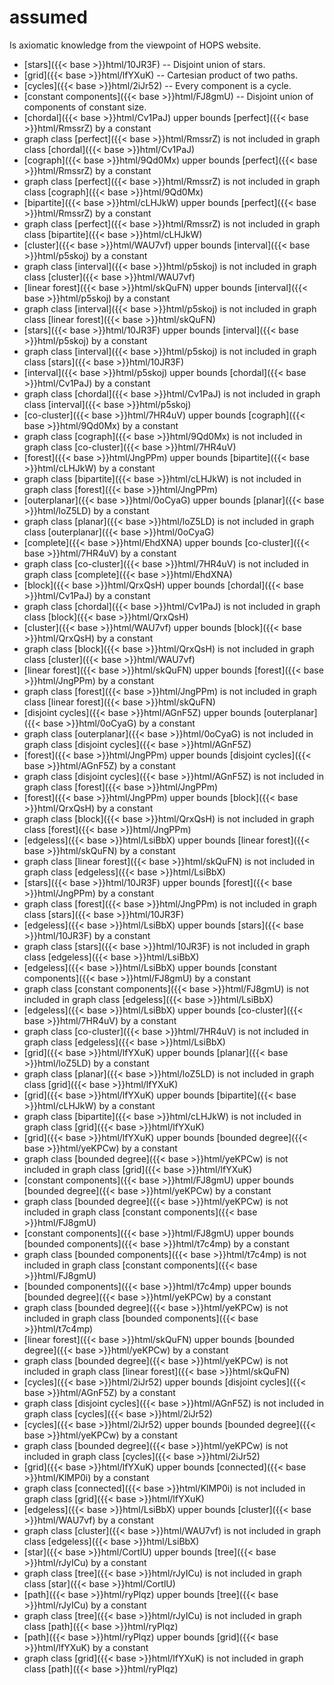 # assumed

Is axiomatic knowledge from the viewpoint of HOPS website.

* [stars]({{< base >}}html/10JR3F) -- Disjoint union of stars.
* [grid]({{< base >}}html/lfYXuK) -- Cartesian product of two paths.
* [cycles]({{< base >}}html/2iJr52) -- Every component is a cycle.
* [constant components]({{< base >}}html/FJ8gmU) -- Disjoint union of components of constant size.
* [chordal]({{< base >}}html/Cv1PaJ) upper bounds [perfect]({{< base >}}html/RmssrZ) by a constant
* graph class [perfect]({{< base >}}html/RmssrZ) is not included in graph class [chordal]({{< base >}}html/Cv1PaJ)
* [cograph]({{< base >}}html/9Qd0Mx) upper bounds [perfect]({{< base >}}html/RmssrZ) by a constant
* graph class [perfect]({{< base >}}html/RmssrZ) is not included in graph class [cograph]({{< base >}}html/9Qd0Mx)
* [bipartite]({{< base >}}html/cLHJkW) upper bounds [perfect]({{< base >}}html/RmssrZ) by a constant
* graph class [perfect]({{< base >}}html/RmssrZ) is not included in graph class [bipartite]({{< base >}}html/cLHJkW)
* [cluster]({{< base >}}html/WAU7vf) upper bounds [interval]({{< base >}}html/p5skoj) by a constant
* graph class [interval]({{< base >}}html/p5skoj) is not included in graph class [cluster]({{< base >}}html/WAU7vf)
* [linear forest]({{< base >}}html/skQuFN) upper bounds [interval]({{< base >}}html/p5skoj) by a constant
* graph class [interval]({{< base >}}html/p5skoj) is not included in graph class [linear forest]({{< base >}}html/skQuFN)
* [stars]({{< base >}}html/10JR3F) upper bounds [interval]({{< base >}}html/p5skoj) by a constant
* graph class [interval]({{< base >}}html/p5skoj) is not included in graph class [stars]({{< base >}}html/10JR3F)
* [interval]({{< base >}}html/p5skoj) upper bounds [chordal]({{< base >}}html/Cv1PaJ) by a constant
* graph class [chordal]({{< base >}}html/Cv1PaJ) is not included in graph class [interval]({{< base >}}html/p5skoj)
* [co-cluster]({{< base >}}html/7HR4uV) upper bounds [cograph]({{< base >}}html/9Qd0Mx) by a constant
* graph class [cograph]({{< base >}}html/9Qd0Mx) is not included in graph class [co-cluster]({{< base >}}html/7HR4uV)
* [forest]({{< base >}}html/JngPPm) upper bounds [bipartite]({{< base >}}html/cLHJkW) by a constant
* graph class [bipartite]({{< base >}}html/cLHJkW) is not included in graph class [forest]({{< base >}}html/JngPPm)
* [outerplanar]({{< base >}}html/0oCyaG) upper bounds [planar]({{< base >}}html/loZ5LD) by a constant
* graph class [planar]({{< base >}}html/loZ5LD) is not included in graph class [outerplanar]({{< base >}}html/0oCyaG)
* [complete]({{< base >}}html/EhdXNA) upper bounds [co-cluster]({{< base >}}html/7HR4uV) by a constant
* graph class [co-cluster]({{< base >}}html/7HR4uV) is not included in graph class [complete]({{< base >}}html/EhdXNA)
* [block]({{< base >}}html/QrxQsH) upper bounds [chordal]({{< base >}}html/Cv1PaJ) by a constant
* graph class [chordal]({{< base >}}html/Cv1PaJ) is not included in graph class [block]({{< base >}}html/QrxQsH)
* [cluster]({{< base >}}html/WAU7vf) upper bounds [block]({{< base >}}html/QrxQsH) by a constant
* graph class [block]({{< base >}}html/QrxQsH) is not included in graph class [cluster]({{< base >}}html/WAU7vf)
* [linear forest]({{< base >}}html/skQuFN) upper bounds [forest]({{< base >}}html/JngPPm) by a constant
* graph class [forest]({{< base >}}html/JngPPm) is not included in graph class [linear forest]({{< base >}}html/skQuFN)
* [disjoint cycles]({{< base >}}html/AGnF5Z) upper bounds [outerplanar]({{< base >}}html/0oCyaG) by a constant
* graph class [outerplanar]({{< base >}}html/0oCyaG) is not included in graph class [disjoint cycles]({{< base >}}html/AGnF5Z)
* [forest]({{< base >}}html/JngPPm) upper bounds [disjoint cycles]({{< base >}}html/AGnF5Z) by a constant
* graph class [disjoint cycles]({{< base >}}html/AGnF5Z) is not included in graph class [forest]({{< base >}}html/JngPPm)
* [forest]({{< base >}}html/JngPPm) upper bounds [block]({{< base >}}html/QrxQsH) by a constant
* graph class [block]({{< base >}}html/QrxQsH) is not included in graph class [forest]({{< base >}}html/JngPPm)
* [edgeless]({{< base >}}html/LsiBbX) upper bounds [linear forest]({{< base >}}html/skQuFN) by a constant
* graph class [linear forest]({{< base >}}html/skQuFN) is not included in graph class [edgeless]({{< base >}}html/LsiBbX)
* [stars]({{< base >}}html/10JR3F) upper bounds [forest]({{< base >}}html/JngPPm) by a constant
* graph class [forest]({{< base >}}html/JngPPm) is not included in graph class [stars]({{< base >}}html/10JR3F)
* [edgeless]({{< base >}}html/LsiBbX) upper bounds [stars]({{< base >}}html/10JR3F) by a constant
* graph class [stars]({{< base >}}html/10JR3F) is not included in graph class [edgeless]({{< base >}}html/LsiBbX)
* [edgeless]({{< base >}}html/LsiBbX) upper bounds [constant components]({{< base >}}html/FJ8gmU) by a constant
* graph class [constant components]({{< base >}}html/FJ8gmU) is not included in graph class [edgeless]({{< base >}}html/LsiBbX)
* [edgeless]({{< base >}}html/LsiBbX) upper bounds [co-cluster]({{< base >}}html/7HR4uV) by a constant
* graph class [co-cluster]({{< base >}}html/7HR4uV) is not included in graph class [edgeless]({{< base >}}html/LsiBbX)
* [grid]({{< base >}}html/lfYXuK) upper bounds [planar]({{< base >}}html/loZ5LD) by a constant
* graph class [planar]({{< base >}}html/loZ5LD) is not included in graph class [grid]({{< base >}}html/lfYXuK)
* [grid]({{< base >}}html/lfYXuK) upper bounds [bipartite]({{< base >}}html/cLHJkW) by a constant
* graph class [bipartite]({{< base >}}html/cLHJkW) is not included in graph class [grid]({{< base >}}html/lfYXuK)
* [grid]({{< base >}}html/lfYXuK) upper bounds [bounded degree]({{< base >}}html/yeKPCw) by a constant
* graph class [bounded degree]({{< base >}}html/yeKPCw) is not included in graph class [grid]({{< base >}}html/lfYXuK)
* [constant components]({{< base >}}html/FJ8gmU) upper bounds [bounded degree]({{< base >}}html/yeKPCw) by a constant
* graph class [bounded degree]({{< base >}}html/yeKPCw) is not included in graph class [constant components]({{< base >}}html/FJ8gmU)
* [constant components]({{< base >}}html/FJ8gmU) upper bounds [bounded components]({{< base >}}html/t7c4mp) by a constant
* graph class [bounded components]({{< base >}}html/t7c4mp) is not included in graph class [constant components]({{< base >}}html/FJ8gmU)
* [bounded components]({{< base >}}html/t7c4mp) upper bounds [bounded degree]({{< base >}}html/yeKPCw) by a constant
* graph class [bounded degree]({{< base >}}html/yeKPCw) is not included in graph class [bounded components]({{< base >}}html/t7c4mp)
* [linear forest]({{< base >}}html/skQuFN) upper bounds [bounded degree]({{< base >}}html/yeKPCw) by a constant
* graph class [bounded degree]({{< base >}}html/yeKPCw) is not included in graph class [linear forest]({{< base >}}html/skQuFN)
* [cycles]({{< base >}}html/2iJr52) upper bounds [disjoint cycles]({{< base >}}html/AGnF5Z) by a constant
* graph class [disjoint cycles]({{< base >}}html/AGnF5Z) is not included in graph class [cycles]({{< base >}}html/2iJr52)
* [cycles]({{< base >}}html/2iJr52) upper bounds [bounded degree]({{< base >}}html/yeKPCw) by a constant
* graph class [bounded degree]({{< base >}}html/yeKPCw) is not included in graph class [cycles]({{< base >}}html/2iJr52)
* [grid]({{< base >}}html/lfYXuK) upper bounds [connected]({{< base >}}html/KlMP0i) by a constant
* graph class [connected]({{< base >}}html/KlMP0i) is not included in graph class [grid]({{< base >}}html/lfYXuK)
* [edgeless]({{< base >}}html/LsiBbX) upper bounds [cluster]({{< base >}}html/WAU7vf) by a constant
* graph class [cluster]({{< base >}}html/WAU7vf) is not included in graph class [edgeless]({{< base >}}html/LsiBbX)
* [star]({{< base >}}html/CortlU) upper bounds [tree]({{< base >}}html/rJyICu) by a constant
* graph class [tree]({{< base >}}html/rJyICu) is not included in graph class [star]({{< base >}}html/CortlU)
* [path]({{< base >}}html/ryPlqz) upper bounds [tree]({{< base >}}html/rJyICu) by a constant
* graph class [tree]({{< base >}}html/rJyICu) is not included in graph class [path]({{< base >}}html/ryPlqz)
* [path]({{< base >}}html/ryPlqz) upper bounds [grid]({{< base >}}html/lfYXuK) by a constant
* graph class [grid]({{< base >}}html/lfYXuK) is not included in graph class [path]({{< base >}}html/ryPlqz)